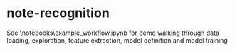 # note-recognition

See \notebooks\example_workflow.ipynb for demo walking through data loading, exploration, feature extraction, model definition and model training